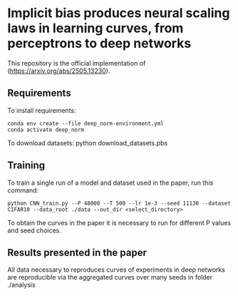 # Implicit bias produces neural scaling laws in learning curves, from perceptrons to deep networks

This repository is the official implementation of (https://arxiv.org/abs/2505.13230). 

## Requirements

To install requirements:

```setup
conda env create --file deep_norm-environment.yml
conda activate deep_norm
```

To download datasets:
python download_datasets.pbs

## Training

To train a single run of a model and dataset used in the paper, run this command:

```train
python CNN_train.py --P 48000 --T 500 --lr 1e-3 --seed 11130 --dataset CIFAR10 --data_root ./data --out_dir <select_directory> 
```
To obtain the curves in the paper it is necessary to run for different P values and seed choices.

## Results presented in the paper

All data necessary to reproduces curves of experiments in deep networks are reproducible via the aggregated curves over many seeds in folder ./analysis
